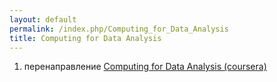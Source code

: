 ```yaml
---
layout: default
permalink: /index.php/Computing_for_Data_Analysis
title: Computing for Data Analysis
---
```

1. перенаправление [Computing for Data Analysis (coursera)](Computing_for_Data_Analysis_(coursera))